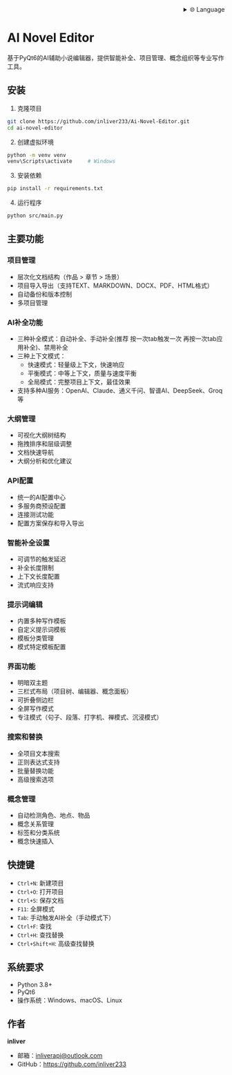 
<div align="right">
  <details>
    <summary >🌐 Language</summary>
    <div>
      <div align="right">
        <p><a href="https://openaitx.github.io/view.html?user=inliver233&project=Ai-Novel-Editor&lang=en">English</a></p>
        <p><a href="https://openaitx.github.io/view.html?user=inliver233&project=Ai-Novel-Editor&lang=zh-CN">简体中文</a></p>
        <p><a href="https://openaitx.github.io/view.html?user=inliver233&project=Ai-Novel-Editor&lang=zh-TW">繁體中文</a></p>
        <p><a href="https://openaitx.github.io/view.html?user=inliver233&project=Ai-Novel-Editor&lang=ja">日本語</a></p>
        <p><a href="https://openaitx.github.io/view.html?user=inliver233&project=Ai-Novel-Editor&lang=ko">한국어</a></p>
        <p><a href="https://openaitx.github.io/view.html?user=inliver233&project=Ai-Novel-Editor&lang=hi">हिन्दी</a></p>
        <p><a href="https://openaitx.github.io/view.html?user=inliver233&project=Ai-Novel-Editor&lang=th">ไทย</a></p>
        <p><a href="https://openaitx.github.io/view.html?user=inliver233&project=Ai-Novel-Editor&lang=fr">Français</a></p>
        <p><a href="https://openaitx.github.io/view.html?user=inliver233&project=Ai-Novel-Editor&lang=de">Deutsch</a></p>
        <p><a href="https://openaitx.github.io/view.html?user=inliver233&project=Ai-Novel-Editor&lang=es">Español</a></p>
        <p><a href="https://openaitx.github.io/view.html?user=inliver233&project=Ai-Novel-Editor&lang=it">Itapano</a></p>
        <p><a href="https://openaitx.github.io/view.html?user=inliver233&project=Ai-Novel-Editor&lang=ru">Русский</a></p>
        <p><a href="https://openaitx.github.io/view.html?user=inliver233&project=Ai-Novel-Editor&lang=pt">Português</a></p>
        <p><a href="https://openaitx.github.io/view.html?user=inliver233&project=Ai-Novel-Editor&lang=nl">Nederlands</a></p>
        <p><a href="https://openaitx.github.io/view.html?user=inliver233&project=Ai-Novel-Editor&lang=pl">Polski</a></p>
        <p><a href="https://openaitx.github.io/view.html?user=inliver233&project=Ai-Novel-Editor&lang=ar">العربية</a></p>
        <p><a href="https://openaitx.github.io/view.html?user=inliver233&project=Ai-Novel-Editor&lang=fa">فارسی</a></p>
        <p><a href="https://openaitx.github.io/view.html?user=inliver233&project=Ai-Novel-Editor&lang=tr">Türkçe</a></p>
        <p><a href="https://openaitx.github.io/view.html?user=inliver233&project=Ai-Novel-Editor&lang=vi">Tiếng Việt</a></p>
        <p><a href="https://openaitx.github.io/view.html?user=inliver233&project=Ai-Novel-Editor&lang=id">Bahasa Indonesia</a></p>
      </div>
    </div>
  </details>
</div>

# AI Novel Editor

基于PyQt6的AI辅助小说编辑器，提供智能补全、项目管理、概念组织等专业写作工具。

## 安装

1. 克隆项目
```bash
git clone https://github.com/inliver233/Ai-Novel-Editor.git
cd ai-novel-editor
```

2. 创建虚拟环境
```bash
python -m venv venv
venv\Scripts\activate     # Windows
```

3. 安装依赖
```bash
pip install -r requirements.txt
```

4. 运行程序
```bash
python src/main.py
```

## 主要功能

### 项目管理
- 层次化文档结构（作品 > 章节 > 场景）
- 项目导入导出（支持TEXT、MARKDOWN、DOCX、PDF、HTML格式）
- 自动备份和版本控制
- 多项目管理

### AI补全功能
- 三种补全模式：自动补全、手动补全(推荐 按一次tab触发一次 再按一次tab应用补全)、禁用补全
- 三种上下文模式：
  - 快速模式：轻量级上下文，快速响应
  - 平衡模式：中等上下文，质量与速度平衡
  - 全局模式：完整项目上下文，最佳效果
- 支持多种AI服务：OpenAI、Claude、通义千问、智谱AI、DeepSeek、Groq等

### 大纲管理
- 可视化大纲树结构
- 拖拽排序和层级调整
- 文档快速导航
- 大纲分析和优化建议

### API配置
- 统一的AI配置中心
- 多服务商预设配置
- 连接测试功能
- 配置方案保存和导入导出

### 智能补全设置
- 可调节的触发延迟
- 补全长度限制
- 上下文长度配置
- 流式响应支持

### 提示词编辑
- 内置多种写作模板
- 自定义提示词模板
- 模板分类管理
- 模式特定模板配置

### 界面功能
- 明暗双主题
- 三栏式布局（项目树、编辑器、概念面板）
- 可折叠侧边栏
- 全屏写作模式
- 专注模式（句子、段落、打字机、禅模式、沉浸模式）

### 搜索和替换
- 全项目文本搜索
- 正则表达式支持
- 批量替换功能
- 高级搜索选项

### 概念管理
- 自动检测角色、地点、物品
- 概念关系管理
- 标签和分类系统
- 概念快速插入

## 快捷键

- `Ctrl+N`: 新建项目
- `Ctrl+O`: 打开项目
- `Ctrl+S`: 保存文档
- `F11`: 全屏模式
- `Tab`: 手动触发AI补全（手动模式下）
- `Ctrl+F`: 查找
- `Ctrl+H`: 查找替换
- `Ctrl+Shift+H`: 高级查找替换


## 系统要求

- Python 3.8+
- PyQt6
- 操作系统：Windows、macOS、Linux

## 作者

**inliver**
- 邮箱：inliverapi@outlook.com  
- GitHub：https://github.com/inliver233